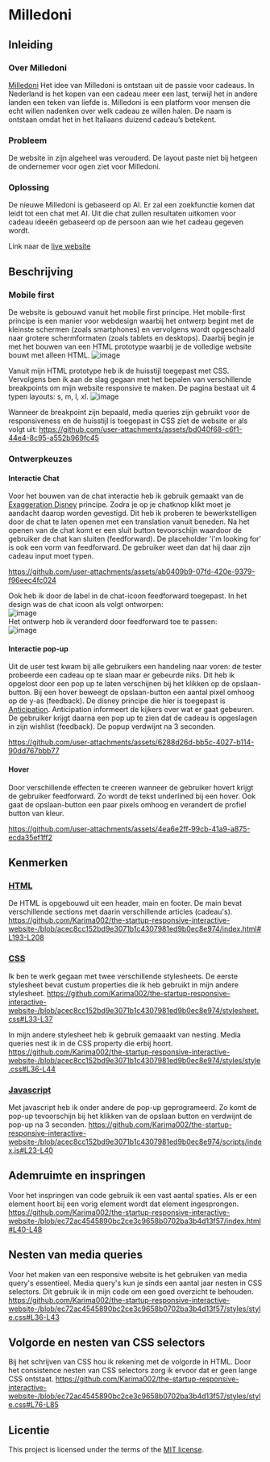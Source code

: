 # Milledoni

## Inleiding
### Over Milledoni
[Milledoni]([URL](https://milledoni.nl/)) Het idee van Milledoni is ontstaan uit de passie voor cadeaus. In Nederland is het kopen van een cadeau meer een last, terwijl het in andere landen een teken van liefde is. Milledoni is een platform voor mensen die echt willen nadenken over welk cadeau ze willen halen. De naam is ontstaan omdat het in het Italiaans duizend cadeau’s betekent.

### Probleem
De website in zijn algeheel was verouderd. De layout paste niet bij hetgeen de ondernemer voor ogen ziet voor Milledoni.


### Oplossing
De nieuwe Milledoni is gebaseerd op AI. Er zal een zoekfunctie komen dat leidt tot een chat met AI. Uit die chat zullen resultaten uitkomen voor cadeau ideeën gebaseerd op de persoon aan wie het cadeau gegeven wordt.

Link naar de [live website](https://karima002.github.io/the-startup-responsive-interactive-website-/)


## Beschrijving

### Mobile first
De website is gebouwd vanuit het mobile first principe. Het mobile-first principe is een manier voor webdesign waarbij het ontwerp begint met de kleinste schermen (zoals smartphones) en vervolgens wordt opgeschaald naar grotere schermformaten (zoals tablets en desktops). Daarbij begin je met het bouwen van een HTML prototype waarbij je de volledige website bouwt met alleen HTML.
![image](https://github.com/user-attachments/assets/b3bc2bb8-851d-4011-af0f-2dfab359a60d)

Vanuit mijn HTML prototype heb ik de huisstijl toegepast met CSS. Vervolgens ben ik aan de slag gegaan met het bepalen van verschillende breakpoints om mijn website responsive te maken. De pagina bestaat uit 4 typen layouts: s, m, l, xl.
![image](https://github.com/user-attachments/assets/e89b94e0-299f-408a-a840-ad786e01e5af)

Wanneer de breakpoint zijn bepaald, media queries zijn gebruikt voor de responsiveness en de huisstijl is toegepast in CSS ziet de website er als volgt uit:
https://github.com/user-attachments/assets/bd040f68-c6f1-44e4-8c95-a552b969fc45

### Ontwerpkeuzes

#### Interactie Chat
Voor het bouwen van de chat interactie heb ik gebruik gemaakt van de [Exaggeration Disney](https://medium.com/@ruthiran_b/disneys-motion-principles-in-designing-interface-animations-9ac7707a2b43) principe. Zodra je op je chatknop klikt moet je aandacht daarop worden gevestigd. Dit heb ik proberen te bewerkstelligen door de chat te laten openen met een translation vanuit beneden. Na het openen van de chat komt er een sluit button tevoorschijn waardoor de gebruiker de chat kan sluiten (feedforward). De placeholder 'i'm looking for' is ook een vorm van feedforward. De gebruiker weet dan dat hij daar zijn cadeau input moet typen.


https://github.com/user-attachments/assets/ab0409b9-07fd-420e-9379-f96eec4fc024



Ook heb ik door de label in de chat-icoon feedforward toegepast. In het design was de chat icoon als volgt ontworpen:  
![image](https://github.com/user-attachments/assets/86b3b79b-e7d0-45f5-b6c0-08695be7ca88)  
Het ontwerp heb ik veranderd door feedforward toe te passen:  
![image](https://github.com/user-attachments/assets/30b2c052-66af-4813-923d-055bdb1275b4)


#### Interactie pop-up
Uit de user test kwam bij alle gebruikers een handeling naar voren: de tester probeerde een cadeau op te slaan maar er gebeurde niks. Dit heb ik opgelost door een pop up te laten verschijnen bij het klikken op de opslaan-button. Bij een hover beweegt de opslaan-button een aantal pixel omhoog op de y-as (feedback). De disney principe die hier is toegepast is [Anticipation](https://medium.com/@ruthiran_b/disneys-motion-principles-in-designing-interface-animations-9ac7707a2b43). Anticipation informeert de kijkers over wat er gaat gebeuren. De gebruiker krijgt daarna een pop up te zien dat de cadeau is opgeslagen in zijn wishlist (feedback). De popup verdwijnt na 3 seconden.

https://github.com/user-attachments/assets/6288d26d-bb5c-4027-b114-90dd767bbb77


#### Hover
Door verschillende effecten te creeren wanneer de gebruiker hovert krijgt de gebruiker feedforward. Zo wordt de tekst underlined bij een hover. Ook gaat de opslaan-button een paar pixels omhoog en verandert de profiel button van kleur.

https://github.com/user-attachments/assets/4ea6e2ff-99cb-41a9-a875-ecda35ef1ff2

## Kenmerken

### [HTML](https://github.com/Karima002/the-startup-responsive-interactive-website-/blob/main/index.html)
De HTML is opgebouwd uit een header, main en footer. De main bevat verschillende sections met daarin verschillende articles (cadeau's). 
https://github.com/Karima002/the-startup-responsive-interactive-website-/blob/acec8cc152bd9e3071b1c4307981ed9b0ec8e974/index.html#L193-L208

### [CSS](https://github.com/Karima002/the-startup-responsive-interactive-website-/blob/main/styles/style.css#L36-L44)
Ik ben te werk gegaan met twee verschillende stylesheets. De eerste stylesheet bevat custum properties die ik heb gebruikt in mijn andere stylesheet. 
https://github.com/Karima002/the-startup-responsive-interactive-website-/blob/acec8cc152bd9e3071b1c4307981ed9b0ec8e974/stylesheet.css#L33-L37

In mijn andere stylesheet heb ik gebruik gemaaakt van nesting. Media queries nest ik in de CSS property die erbij hoort. 
https://github.com/Karima002/the-startup-responsive-interactive-website-/blob/acec8cc152bd9e3071b1c4307981ed9b0ec8e974/styles/style.css#L36-L44

### [Javascript](https://github.com/Karima002/the-startup-responsive-interactive-website-/blob/main/scripts/index.js)
Met javascript heb ik onder andere de pop-up geprogrameerd. Zo komt de pop-up tevoorschijn bij het klikken van de opslaan button en verdwijnt de pop-up na 3 seconden.
https://github.com/Karima002/the-startup-responsive-interactive-website-/blob/acec8cc152bd9e3071b1c4307981ed9b0ec8e974/scripts/index.js#L23-L40


## Ademruimte en inspringen
Voor het inspringen van code gebruik ik een vast aantal spaties. Als er een element hoort bij een vorig element wordt dat element ingesprongen.
https://github.com/Karima002/the-startup-responsive-interactive-website-/blob/ec72ac4545890bc2ce3c9658b0702ba3b4d13f57/index.html#L40-L48

## Nesten van media queries
Voor het maken van een responsive website is het gebruiken van media query's essentieel. Media query's kun je sinds een aantal jaar nesten in CSS selectors. Dit gebruik ik in mijn code om een goed overzicht te behouden. 
https://github.com/Karima002/the-startup-responsive-interactive-website-/blob/ec72ac4545890bc2ce3c9658b0702ba3b4d13f57/styles/style.css#L36-L43

## Volgorde en nesten van CSS selectors
Bij het schrijven van CSS hou ik rekening met de volgorde in HTML. Door het consistence nesten van CSS selectors zorg ik ervoor dat er geen lange CSS ontstaat. 
https://github.com/Karima002/the-startup-responsive-interactive-website-/blob/ec72ac4545890bc2ce3c9658b0702ba3b4d13f57/styles/style.css#L76-L85


## Licentie

This project is licensed under the terms of the [MIT license](./LICENSE).


